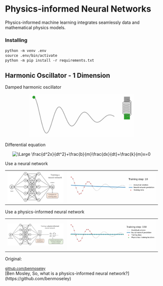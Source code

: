 # Physics-informed Neural Networks
Physics-informed machine learning integrates seamlessly data and mathematical physics models.

### Installing
```
python -m venv .env
source .env/bin/activate
python -m pip install -r requirements.txt
```

## Harmonic Oscillator - 1 Dimension

Damped harmonic oscillator

<div align="center">
<img src="src/03.Harmonic-oscillator/figures/oscillator.gif" width="350">
</div>

Differential equation

<div align="center">
  <img src="https://latex.codecogs.com/svg.latex?\Large&space;\dpi{150}\bg{white}\frac{d^2x}{dt^2}+\frac{b}{m}\frac{dx}{dt}+\frac{k}{m}x=0" alt="\Large \frac{d^2x}{dt^2}+\frac{b}{m}\frac{dx}{dt}+\frac{k}{m}x=0">
</div>

Use a neural network

<div align="center">
  <table>
    <tr>
      <td align="center" valign="middle">
        <img src="src/03.Harmonic-oscillator/figures/NeuralNetword.png" width="350">
      </td>
      <td align="center" valign="middle">
        <img src="src/03.Harmonic-oscillator/figures/nn1D.gif" width="550">
      </td>
    </tr>
  </table>
</div>

Use a physics-informed neural network

<div align="center">
  <table>
    <tr>
      <td align="center" valign="middle">
        <img src="src/03.Harmonic-oscillator/figures/Physics-informedNeuralNetword.png" width="350">
      </td>
      <td align="center" valign="middle">
        <img src="src/03.Harmonic-oscillator/figures/pinn1D.gif" width="550">
      </td>
    </tr>
  </table>
</div>


Original:
<div>
  <small><a href="https://github.com/benmoseley">github.com/benmoseley</a></small>
</div>
[Ben Mosley, So, what is a physics-informed neural network?](https://github.com/benmoseley)